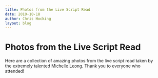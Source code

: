```yaml
---
title: Photos from the Live Script Read
date: 2010-10-18
author: Chris Hocking
layout: blog
---
```

# Photos from the Live Script Read

Here are a collection of amazing photos from the live script read taken by the extremely talented [Michelle Leong](http://www.micapixel.com/ "Mica Pixel"). Thank you to everyone who attended!